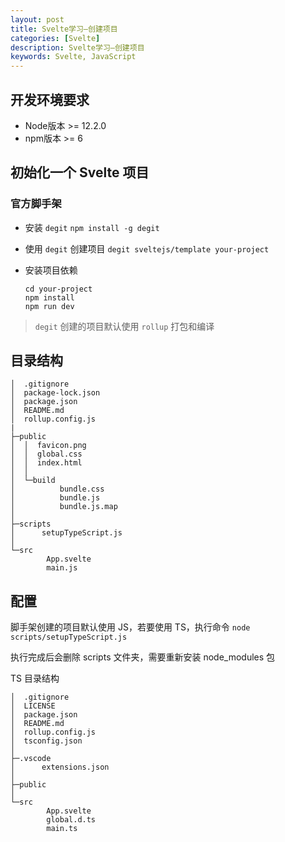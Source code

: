 ```yaml
---
layout: post
title: Svelte学习—创建项目
categories: [Svelte]
description: Svelte学习—创建项目
keywords: Svelte, JavaScript
---
```



## 开发环境要求

* Node版本 >= 12.2.0
* npm版本 >= 6

## 初始化一个 Svelte 项目

### 官方脚手架

* 安装 `degit`
  `npm install -g degit`

* 使用 `degit` 创建项目
  `degit sveltejs/template your-project`

* 安装项目依赖
  ```
  cd your-project
  npm install
  npm run dev
  ```

> `degit` 创建的项目默认使用 `rollup` 打包和编译

## 目录结构

```
│  .gitignore
│  package-lock.json
│  package.json
│  README.md
│  rollup.config.js
|
├─public
│  │  favicon.png
│  │  global.css
│  │  index.html
│  │  
│  └─build
│          bundle.css
│          bundle.js
│          bundle.js.map
│          
├─scripts
│      setupTypeScript.js
│      
└─src
        App.svelte
        main.js
```

## 配置

脚手架创建的项目默认使用 JS，若要使用 TS，执行命令 `node scripts/setupTypeScript.js`

执行完成后会删除 scripts 文件夹，需要重新安装 node_modules 包

TS 目录结构
```
│  .gitignore
│  LICENSE
│  package.json
│  README.md
│  rollup.config.js
│  tsconfig.json
│  
├─.vscode
│      extensions.json
│              
├─public
│          
└─src
        App.svelte
        global.d.ts
        main.ts
```